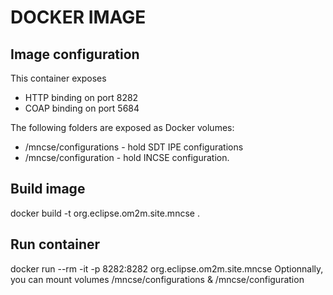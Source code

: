 DOCKER IMAGE
============

Image configuration
-------------------
This container exposes 
 * HTTP binding on port 8282
 * COAP binding on port 5684

The following folders are exposed as Docker volumes:
 * /mncse/configurations - hold SDT IPE configurations
 * /mncse/configuration - hold INCSE configuration.



Build image
-----------

docker build -t org.eclipse.om2m.site.mncse .



Run container
-------------
docker run --rm -it -p 8282:8282 org.eclipse.om2m.site.mncse 
Optionnally, you can mount volumes /mncse/configurations & /mncse/configuration
